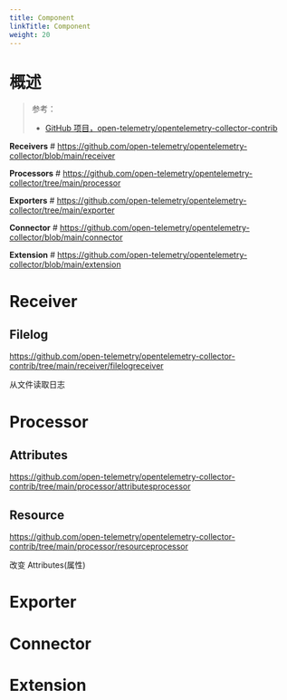 ```yaml
---
title: Component
linkTitle: Component
weight: 20
---
```


# 概述

> 参考：
>
> - [GitHub 项目，open-telemetry/opentelemetry-collector-contrib](https://github.com/open-telemetry/opentelemetry-collector-contrib)

**Receivers** # https://github.com/open-telemetry/opentelemetry-collector/blob/main/receiver

**Processors** # https://github.com/open-telemetry/opentelemetry-collector/tree/main/processor

**Exporters** # https://github.com/open-telemetry/opentelemetry-collector/tree/main/exporter

**Connector** # https://github.com/open-telemetry/opentelemetry-collector/blob/main/connector

**Extension** # https://github.com/open-telemetry/opentelemetry-collector/blob/main/extension

# Receiver

## Filelog

https://github.com/open-telemetry/opentelemetry-collector-contrib/tree/main/receiver/filelogreceiver

从文件读取日志

# Processor

## Attributes

https://github.com/open-telemetry/opentelemetry-collector-contrib/tree/main/processor/attributesprocessor

## Resource

https://github.com/open-telemetry/opentelemetry-collector-contrib/tree/main/processor/resourceprocessor

改变 Attributes(属性)

# Exporter

# Connector

# Extension

